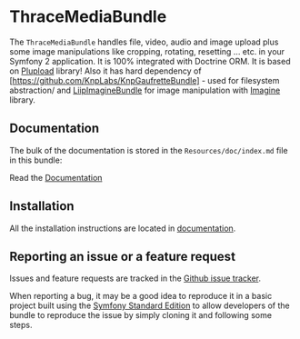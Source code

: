 ThraceMediaBundle
=================

The `ThraceMediaBundle` handles file, video, audio and image upload plus some image manipulations like 
cropping, rotating, resetting ... etc. in your Symfony 2 application. It is 100% integrated with Doctrine ORM.
It is based on [Plupload](http://www.plupload.com/) library!
Also it has hard dependency of [https://github.com/KnpLabs/KnpGaufretteBundle] - used for filesystem abstraction/
and [LiipImagineBundle](https://github.com/liip/LiipImagineBundle) for image manipulation with [Imagine](https://github.com/avalanche123/Imagine) library.

Documentation
-------------

The bulk of the documentation is stored in the `Resources/doc/index.md` file in this bundle:

Read the [Documentation](Resources/doc/index.md)

Installation
------------

All the installation instructions are located in [documentation](Resources/doc/instalation.md).

Reporting an issue or a feature request
---------------------------------------

Issues and feature requests are tracked in the [Github issue tracker](https://github.com/thrace-project/media-bundle/issues).

When reporting a bug, it may be a good idea to reproduce it in a basic project
built using the [Symfony Standard Edition](https://github.com/symfony/symfony-standard)
to allow developers of the bundle to reproduce the issue by simply cloning it
and following some steps.


